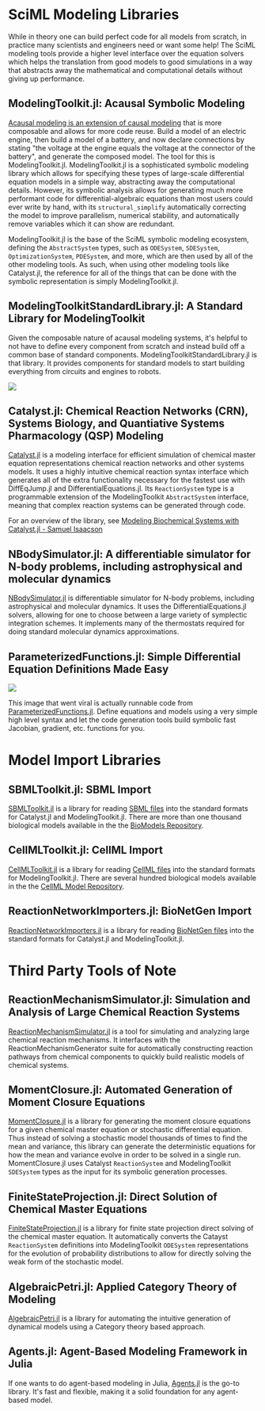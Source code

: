 # SciML Modeling Libraries

While in theory one can build perfect code for all models from scratch, in practice 
many scientists and engineers need or want some help! The SciML modeling tools
provide a higher level interface over the equation solvers which helps the translation
from good models to good simulations in a way that abstracts away the mathematical
and computational details without giving up performance.

## ModelingToolkit.jl: Acausal Symbolic Modeling

[Acausal modeling is an extension of causal modeling](https://arxiv.org/pdf/1909.00484.pdf)
that is more composable and allows for more code reuse. Build a model of an electric engine,
then build a model of a battery, and now declare connections by stating "the voltage at the
engine equals the voltage at the connector of the battery", and generate the composed model.
The tool for this is ModelingToolkit.jl. ModelingToolkit.jl is a sophisticated symbolic
modeling library which allows for specifying these types of large-scale differential equation
models in a simple way, abstracting away the computational details. However, its symbolic
analysis allows for generating much more performant code for differential-algebraic equations
than most users could ever write by hand, with its `structural_simplify` automatically correcting
the model to improve parallelism, numerical stability, and automatically remove variables
which it can show are redundant.

ModelingToolkit.jl is the base of the SciML symbolic modeling ecosystem, defining the `AbstractSystem`
types, such as `ODESystem`, `SDESystem`, `OptimizationSystem`, `PDESystem`, and more, which are
then used by all of the other modeling tools. As such, when using other modeling tools like Catalyst.jl,
the reference for all of the things that can be done with the symbolic representation is simply
ModelingToolkit.jl.

## ModelingToolkitStandardLibrary.jl: A Standard Library for ModelingToolkit

Given the composable nature of acausal modeling systems, it's helpful to not have to define
every component from scratch and instead build off a common base of standard components.
ModelingToolkitStandardLibrary.jl is that library. It provides components for standard models
to start building everything from circuits and engines to robots.

![](https://user-images.githubusercontent.com/1814174/172000112-3579f5cf-c370-48c2-8047-558fbc46aeb6.png)

## Catalyst.jl: Chemical Reaction Networks (CRN), Systems Biology, and Quantiative Systems Pharmacology (QSP) Modeling

[Catalyst.jl](https://github.com/SciML/Catalyst.jl) is a modeling interface for efficient simulation 
of chemical master equation representations chemical reaction networks and other systems models. 
It uses a highly intuitive chemical reaction syntax interface which generates all of the extra 
functionality necessary for the fastest use with DiffEqJump.jl and DifferentialEquations.jl. Its 
`ReactionSystem` type is a programmable extension of the ModelingToolkit `AbstractSystem` interface, 
meaning that complex reaction systems can be generated through code.

For an overview of the library, see 
[Modeling Biochemical Systems with Catalyst.jl - Samuel Isaacson](https://www.youtube.com/watch?v=5p1PJE5A5Jw)

## NBodySimulator.jl: A differentiable simulator for N-body problems, including astrophysical and molecular dynamics

[NBodySimulator.jl](https://github.com/SciML/NBodySimulator.jl) is differentiable simulator for N-body problems, 
including astrophysical and molecular dynamics. It uses the DifferentialEquations.jl solvers, allowing for one to
choose between a large variety of symplectic integration schemes. It implements many of the thermostats required for
doing standard molecular dynamics approximations.

## ParameterizedFunctions.jl: Simple Differential Equation Definitions Made Easy

![](https://user-images.githubusercontent.com/1814174/172001045-b9e35b8d-0d40-41af-b606-95b81bb1194d.png)

This image that went viral is actually runnable code from [ParameterizedFunctions.jl](https://github.com/SciML/ParameterizedFunctions.jl).
Define equations and models using a very simple high level syntax and let the code generation tools build
symbolic fast Jacobian, gradient, etc. functions for you.

# Model Import Libraries

## SBMLToolkit.jl: SBML Import

[SBMLToolkit.jl](https://github.com/SciML/SBMLToolkit.jl) is a library for reading 
[SBML files](https://synonym.caltech.edu/#:~:text=What%20is%20SBML%3F,field%20of%20the%20life%20sciences.)
into the standard formats for Catalyst.jl and ModelingToolkit.jl. There are more than one thousand biological
models available in the the [BioModels Repository](https://www.ebi.ac.uk/biomodels/).

## CellMLToolkit.jl: CellML Import

[CellMLToolkit.jl](https://github.com/SciML/CellMLToolkit.jl) is a library for reading 
[CellML files](https://www.cellml.org/) into the standard formats for ModelingToolkit.jl.
There are several hundred biological models available in the the
[CellML Model Repository](https://models.cellml.org/cellml).

## ReactionNetworkImporters.jl: BioNetGen Import

[ReactionNetworkImporters.jl](https://github.com/SciML/ReactionNetworkImporters.jl) is a library 
for reading [BioNetGen files](https://bionetgen.org/) into the standard formats for Catalyst.jl
and ModelingToolkit.jl.

# Third Party Tools of Note

## ReactionMechanismSimulator.jl: Simulation and Analysis of Large Chemical Reaction Systems

[ReactionMechanismSimulator.jl](https://github.com/ReactionMechanismGenerator/ReactionMechanismSimulator.jl)
is a tool for simulating and analyzing large chemical reaction mechanisms. It
interfaces with the ReactionMechanismGenerator suite for automatically constructing reaction pathways
from chemical components to quickly build realistic models of chemical systems.

## MomentClosure.jl: Automated Generation of Moment Closure Equations

[MomentClosure.jl](https://github.com/augustinas1/MomentClosure.jl) is a library for generating the moment
closure equations for a given chemical master equation or stochastic differential equation. Thus instead of
solving a stochastic model thousands of times to find the mean and variance, this library can generate the
deterministic equations for how the mean and variance evolve in order to be solved in a single run. MomentClosure.jl
uses Catalyst `ReactionSystem` and ModelingToolkit `SDESystem` types as the input for its symbolic generation
processes.

## FiniteStateProjection.jl: Direct Solution of Chemical Master Equations

[FiniteStateProjection.jl](https://github.com/kaandocal/FiniteStateProjection.jl) is a library for finite state
projection direct solving of the chemical master equation. It automatically converts the Catayst `ReactionSystem`
definitions into ModelingToolkit `ODESystem` representations for the evolution of probability distributions to
allow for directly solving the weak form of the stochastic model.

## AlgebraicPetri.jl: Applied Category Theory of Modeling

[AlgebraicPetri.jl](https://github.com/AlgebraicJulia/AlgebraicPetri.jl) is a library for automating the intuitive
generation of dynamical models using a Category theory based approach.

## Agents.jl: Agent-Based Modeling Framework in Julia

If one wants to do agent-based modeling in Julia, 
[Agents.jl](https://github.com/JuliaDynamics/Agents.jl) is the go-to library. It's fast and flexible,
making it a solid foundation for any agent-based model.
